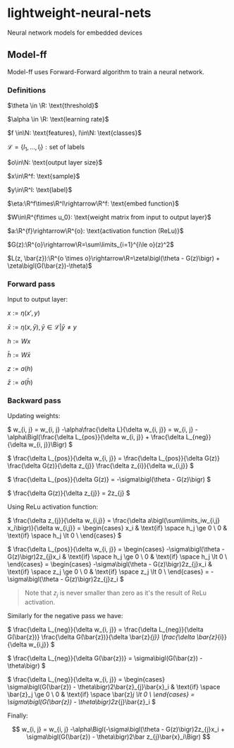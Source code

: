 # lightweight-neural-nets

Neural network models for embedded devices


## Model-ff

Model-ff uses Forward-Forward algorithm to train a neural network.

### Definitions

$\theta \in \R: \text{threshold}$

$\alpha \in \R: \text{learning rate}$

$f \in\N: \text{features}, l\in\N: \text{classes}$

$\mathcal{L} = \{l_1, ..., l_l\}: \text{set of labels}$

$o\in\N: \text{output layer size}$

$x\in\R^f: \text{sample}$

$y\in\R^l: \text{label}$

$\eta:\R^f\times\R^l\rightarrow\R^f: \text{embed function}$

$W\in\R^{f\times u_0}: \text{weight matrix from input to output layer}$

$a:\R^{f}\rightarrow\R^{o}: \text{activation function (ReLu)}$

$G(z):\R^{o}\rightarrow\R=\sum\limits_{i=1}^{i\le o}(z)^2$

$L(z, \bar{z}):\R^{o \times o}\rightarrow\R=\zeta\bigl(\theta - G(z)\bigr) + \zeta\bigl(G(\bar{z})-\theta)$

### Forward pass

Input to output layer:

$x :=\eta(x',y)$

$\bar x :=\eta(x,\bar{y}), \bar{y}\in\mathcal{L}|\bar{y}\neq y$

$h := Wx$

$\bar{h} := W\bar x$

$z := a(h)$

$\bar{z} := a(\bar{h})$

### Backward pass

Updating weights:

$
w_{i, j} =
w_{i, j} -\alpha\frac{\delta L}{\delta w_{i, j}} =
w_{i, j} -
\alpha\Bigl(\frac{\delta L_{pos}}{\delta w_{i, j}} + 
\frac{\delta L_{neg}}{\delta w_{i, j}}\Bigr)
$

$
\frac{\delta L_{pos}}{\delta w_{i, j}} = 
\frac{\delta L_{pos}}{\delta G(z)}
\frac{\delta G(z)}{\delta z_{j}} 
\frac{\delta z_{i}}{\delta w_{i,j}}
$

$
\frac{\delta L_{pos}}{\delta G(z)} =
-\sigma\bigl(\theta - G(z)\bigr)
$

$
\frac{\delta G(z)}{\delta z_{j}} =
2z_{j}
$

Using ReLu activation function:

$
\frac{\delta z_{j}}{\delta w_{i,j}} =
\frac{\delta a\bigl(\sum\limits_iw_{i,j} x_i\bigr)}{\delta w_{i,j}} =
\begin{cases}
    x_i & \text{if} \space h_j \ge 0 \\
    0 & \text{if} \space h_j \lt 0 \\
\end{cases}
$

$
\frac{\delta L_{pos}}{\delta w_{i, j}} =
\begin{cases}
    -\sigma\bigl(\theta - G(z)\bigr)2z_{j}x_i & \text{if} \space h_j \ge 0 \\
    0 & \text{if} \space h_j \lt 0  \\
\end{cases} =
\begin{cases}
    -\sigma\bigl(\theta - G(z)\bigr)2z_{j}x_i & \text{if} \space z_j \ge 0 \\
    0 & \text{if} \space z_j \lt 0  \\
\end{cases} =
-\sigma\bigl(\theta - G(z)\bigr)2z_{j}z_i
$

> Note that $z_j$ is never smaller than zero as it's the result of ReLu activation.

Similarly for the negative pass we have:

$
\frac{\delta L_{neg}}{\delta w_{i, j}} = 
\frac{\delta L_{neg}}{\delta G(\bar{z})}
\frac{\delta G(\bar{z})}{\delta \bar{z}_{j}}
\frac{\delta \bar{z}_{i}}{\delta w_{i,j}}
$

$
\frac{\delta L_{neg}}{\delta G(\bar{z})} =
\sigma\bigl(G(\bar{z}) - \theta\bigr)
$

$
\frac{\delta L_{neg}}{\delta w_{i, j}} =
\begin{cases}
    \sigma\bigl(G(\bar{z}) - \theta\bigr)2\bar{z}_{j}\bar{x}_i & \text{if} \space \bar{z}_j \ge 0 \\
    0 & \text{if} \space \bar{z}_j \lt 0  \\
\end{cases} =
\sigma\bigl(G(\bar{z}) - \theta\bigr)2z_{j}\bar{z}_i
$

Finally:

$$
w_{i, j} = w_{i, j} -\alpha\Bigl(-\sigma\bigl(\theta - G(z)\bigr)2z_{j}x_i + \sigma\bigl(G(\bar{z}) - \theta\bigr)2\bar z_{j}\bar{x}_i\Bigr)
$$